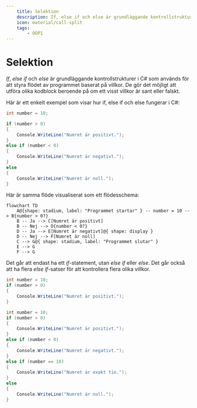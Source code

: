 ```yaml
---
    title: Selektion
    description: If, else if och else är grundläggande kontrollstrukturer i C#.
    icon: material/call-split
    tags:
        - OOP1
---
```


# Selektion

*If*, *else if* och *else* är grundläggande kontrollstrukturer i C# som används för att styra flödet av programmet baserat på villkor. De gör det möjligt att utföra olika kodblock beroende på om ett visst villkor är sant eller falskt.

Här är ett enkelt exempel som visar hur if, else if och else fungerar i C#:

```csharp
int number = 10;

if (number > 0)
{
    Console.WriteLine("Numret är positivt.");
}
else if (number < 0)
{
    Console.WriteLine("Numret är negativt.");
}
else
{
    Console.WriteLine("Numret är noll.");
}
``` 

Här är samma flöde visualiserat som ett flödesschema:


```mermaid
flowchart TD
    A@{shape: stadium, label: "Programmet startar" } -- number = 10 --> B{number > 0?}
    B -- Ja --> C[Numret är positivt]
    B -- Nej --> D{number < 0?}
    D -- Ja --> E[Numret är negativt]@{ shape: display }
    D -- Nej --> F[Numret är noll]
    C --> G@{ shape: stadium, label: "Programmet slutar" }
    E --> G
    F --> G
```

Det går att endast ha ett *if*-statement, utan *else if* eller *else*. Det går också att ha flera *else if*-satser för att kontrollera flera olika villkor.

```csharp
int number = 10;
if (number > 0)
{
    Console.WriteLine("Numret är positivt.");
}
```

```csharp
int number = 10;
if (number > 0)
{
    Console.WriteLine("Numret är positivt.");
}
else if (number < 0)
{
    Console.WriteLine("Numret är negativt.");
}
else if (number == 10)
{
    Console.WriteLine("Numret är exakt tio.");
}
else
{
    Console.WriteLine("Numret är noll.");
}
```

